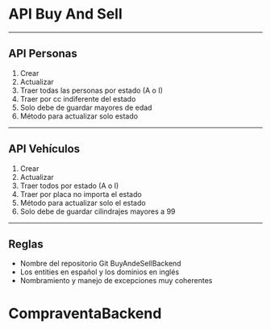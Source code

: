 # API Buy And Sell
***
## API Personas
1. Crear
2. Actualizar
3. Traer todas las personas por estado (A o I)
4. Traer por cc indiferente del estado
5. Solo debe de guardar mayores de edad
6. Método para actualizar solo estado
***

## API Vehículos
1. Crear
2. Actualizar
3. Traer todos por estado (A o I)
4. Traer por placa no importa el estado
5. Método para actualizar solo el estado
6. Solo debe de guardar cilindrajes mayores a 99
***

## Reglas
* Nombre del repositorio Git BuyAndeSellBackend
* Los entities en español y los dominios en inglés
* Nombramiento y manejo de excepciones muy coherentes

# CompraventaBackend
